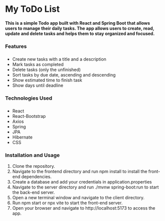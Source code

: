 # My ToDo List

#### This is a simple Todo app built with React and Spring Boot that allows users to manage their daily tasks. The app allows users to create, read, update and delete tasks and helps them to stay organized and focused.

### Features

#####
* Create new tasks with a title and a description
* Mark tasks as completed
* Delete tasks (only the unfinished)
* Sort tasks by due date, ascending and descending
* Show estimated time to finish task
* Show days until deadline

### Technologies Used

#####
* React
* React-Bootstrap
* Axios
* Spring
* JPA
* Hibernate
* CSS

### Installation and Usage

1. Clone the repository.
2. Navigate to the frontend directory and run npm install to install the front-end dependencies.
3. Create a database and add your credentials in application.properties
4. Navigate to the server directory and run ./mvnw spring-boot:run to start the back-end server.
5. Open a new terminal window and navigate to the client directory.
6. Run npm start or npx vite to start the front-end server.
7. Open your browser and navigate to http://localhost:5173 to access the app.
